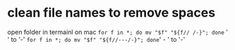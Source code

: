 # clean file names to remove spaces
open folder in termainl on mac
`for f in *; do mv "$f" "${f// /-}"; done` ' ' to '-'
`for f in *; do mv "$f" "${f//---/-}"; done`' - ' to '-'